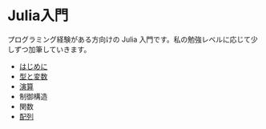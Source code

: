 # Julia入門

プログラミング経験がある方向けの Julia 入門です。私の勉強レベルに応じて少しずつ加筆していきます。
- [はじめに](はじめに.md)
- [型と変数](型と変数.md)
- [演算](演算.md)
- 制御構造
- 関数
- [配列](配列.md)
